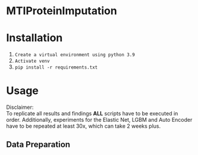 # MTIProteinImputation

# Installation

1. ```Create a virtual environment using python 3.9```
2. ```Activate venv```
3. ```pip install -r requirements.txt```

# Usage

Disclaimer:  
To replicate all results and findings **ALL** scripts have to be executed in order.
Additionally, experiments for the Elastic Net, LGBM and Auto Encoder have to be repeated at least 30x, which can take 2 weeks plus.


## Data Preparation

